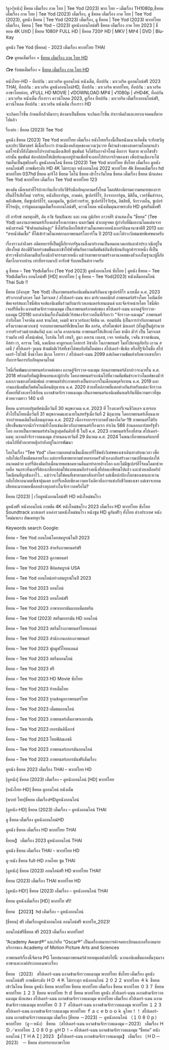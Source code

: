 !ดู>[หนัง] ธี่หยด เต็มเรื่อง ภาค ไทย | Tee Yod (2023) พาก ไทย – เต็มเรื่อง TH1080p,ธี่หยด เต็มเรื่อง ภาค ไทย | Tee Yod (2023) เต็มเรื่อง, ดู ธี่หยด เต็มเรื่อง ภาค ไทย | Tee Yod (2023), ดูหนัง ธี่หยด | Tee Yod (2023) เต็มเรื่อง, ดู ธี่หยด | Tee Yod (2023) พากย์ไทย เต็มเรื่อง, ธี่หยด | Tee Yod – (2023) ดูหนังออนไลน์ฟรี
ธี่หยด เต็มเรื่อง ภาค ไทย 2023 | ธี่หยด 4K UℍD | ธี่หยด 1080ℙ FULL HD | ธี่หยด 720ℙ HD | MKV | Mℙ4 | DVD | Blu-ℝay

ดูหนัง Tee Yod (ธี่หยด) - 2023 เต็มเรื่อง พากย์ไทย THAI

📺✾ ดูหนเต็มเรื่อง = [ธี่หยด เต็มเรื่อง ภาค ไทย HD](https://hd.lemovies.top/th/movie/1134433/death-whisperer)

📺✾ รับชมเต็มเรื่อง = [ธี่หยด เต็มเรื่อง ภาค ไทย HD](https://hd.lemovies.top/th/movie/1134433/death-whisperer)

หนังไทย-HD - ท็อปกัน : มาเวอริค ดูออนไลน์ หนังเต็ม, ท็อปกัน : มาเวอริค ดูออนไลน์ฟรี 2023 THAI, ท็อปกัน : มาเวอริค ดูหนังออนไลน์HD, ท็อปกัน : มาเวอริค พากย์ไทย, ท็อปกัน : มาเวอริค ภาษาไทยย่อย, √FULL HD MOVIE | √DOWNLOAD MP4 | √1080p | √HD4K, ท็อปกัน : มาเวอริค หนังเต็ม เรื่องราว ดาวน์โหลด 2023, ดูเรื่อง ท็อปกัน : มาเวอริค เต็มเรื่องออนไลน์ฟรี, ดาวน์โหลด ท็อปกัน : มาเวอริค หนังเต็ม เรื่องราว HD

จะเกิดอะไรขึ้น ถ้าคนที่กลัวผีมากๆ ต้องมาเป็นธี่หยด จะเกิดอะไรขึ้น ถ้าเราคิดถึงและอยากเจอคนที่ตายไปแล้ว

รื่องย่อ : ธี่หยด (2023) Tee Yod

ดูหนัง ธี่หยด (2023) Tee Yod พากย์ไทย เต็มเรื่อง หนังไทยเรื่องนี้เป็นหนังแนวแอ็คชั่น ระทึกขวัญ และประวัติศาสตร์ มีเนื้อเรื่องว่า บ้านเมืองหลังยุคของความวุ่นวาย ที่ผ่านช่วงของสงครามโลกมาแล้ว แต่โจรชั่วก็ยังไม่หายไปจากบ้านเมืองเสียที ขุนพันธ์ จึงได้รับภาจกิจใหม่ คือการ จับตาย พวกโชรขั่วเท่านั้น ขุนพันธ์ ต้องปล่อยให้เมียท้องแกอยู่บ้านเพือที่จะออกไปทำภารกิจของเขา เพื่อบ้านเมืองจะได้ร่มเย็นเป็นสุขอีกครั้ง ดูหนังออนไลน์ ธี่หยด (2023) Tee Yod พากย์ไทย ซับไทย เต็มเรื่อง ดูหนังออนไลน์ฟรี ภาพชัดระดับ HD 4K ไม่กระตุก หนังออนไลน์ 2022 พากย์ไทย 4k ธี่หยดเต็มเรื่อง hd พากย์ไทย 037hd ธี่หยด มาริโอ้ ธี่หยด โตโน่ ธี่หยด เข้าโรงวันไหน ธี่หยด เต็มเรื่อง ธี่หยด นักแสดง Tee Yod พากย์ไทย เต็มเรื่อง Tee Yod พากย์ไทย 123

ของมัน เมื่อเหล่าฮีโร่ปะทะกันเกี่ยวกับวิธีรับมือภัยคุกคามครั้งใหม่ ไมลส์ต้องนิยามความหมายของการเป็นฮีโร่เสียใหม่ วายร้าย, หนังสือการ์ตูน, ภาคต่อ, ซูเปอร์ฮีโร่, อิงจากการ์ตูน, มิติอื่น, เวอร์ชั่นสำรอง, พลังพิเศษ, ทีมซูเปอร์ฮีโร่, แมงมุมกัด, ซูเปอร์วายร้าย, ซูเปอร์ฮีโร่วัยรุ่น, ลิขสิทธิ์, จักรวาลอื่น, ซูเปอร์ฮีโร่หญิง, การ์ตูนแมงมุมเต็มเรื่องออนไลน์ฟรี, ดาวน์โหลด หนังเต็มคุณภาพระดับ HD ดูสตรีมมิ่งฟรี

เป้ อารักษ์ อมรศุภศิริ, อัด อวัช รัตนปิณฑะ และ เอม ภูมิภัทร ถาวรศิริ นำแสดงใน “ธี่หยด” (Tee Yod) ผลงานภาพยนตร์เรื่องแต่งเรื่องแรกของ นนทวัฒน์ นำเบญจพล ผู้กำกับที่มีผลงานโดดเด่นจากหนังสารคดี “ฟ้าต่ำแผ่นดินสูง” ซึ่งได้รับเลือกให้เข้าร่วมในเทศกาลหนังเบอร์ลินนานาชาติปี 2013 และ “สายน้ำติดเชื้อ” ที่ได้เข้าร่วมในเทศกาลภาพยนตร์โลการ์โน ปี 2013 และได้รางวัลชมเชยพิเศษมาครับ

เรื่องราวเล่าถึงศร อดีตทหารที่เป็นผู้ลี้ภัยจากรัฐฉานซึ่งมาทำงานเป็นหมอนวดเกย์และค้าประเวณีอยู่ในเชียงใหม่ ต้องมีชีวิตอย่างขมขื่นและเข้าไปพัวพันกับความสัมพันธ์อันซับซ้อนกับลูกค้ารายหนึ่ง ที่เป็นตำรวจซึ่งกำลังตามสืบเรื่องนักกิจกรรมรายหนึ่ง แม้ว่าเขาพยายามสร้างอานาคตของตัวเองในฐานะผู้ลี้ภัยที่มาไกลจากบ้าน เท่าที่ทราบมาเป้ อารักษ์ รับบทเป็นตำรวจครับ

ดู ธี่หยด – Tee Yodเต็มเรื่อง (Tee Yod 2023) ดูหนังออนไลน์ ซับไทย | ดูหนัง ธี่หยด – Tee Yodเต็มเรื่อง ออนไลน์ฟรี [HD] พากย์ไทย | ดู ธี่หยด – Tee Yod(2023) หนังเต็มออนไลน์ Thai Sub !!

ธี่หยด (อังกฤษ: Tee Yod) เป็นภาพยนตร์แอนิเมชันอเมริกันแนวซูเปอร์ฮีโร ฉายเมื่อ ค.ศ. 2023 สร้างจากตัวละคร ไมล์ โมราเลส / สไปเดอร์-แมน ของ มาร์เวลคอมิกส์ ภาพยนตร์สร้างโดย โคลัมเบียพิคเจอร์สและโซนี่พิกเจอส์แอนิเมชันร่วมกับมาร์เวลเอนเตอร์เทนเมนต์ และจัดจำหน่ายโดย โซนี่พิกเจอส์รีลีดซิง ผงาดข้ามจักรวาลแมงมุม เป็นภาพยนตร์ภาคต่อของ สไปเดอร์-แมน ผงาดสู่จักรวาล-แมงมุม (2018) และดำเนินเรื่องในมัลติเวิร์สของจักรวาลอื่นที่เรียกว่า "จักรวาล-แมงมุม" ภาพยนตร์กำกับโดย โจอาคิม ดอส ซานโตส, เคมป์ พาวเวอร์และจัสติน เค. ทอมป์สัน (เป็นการกำกับภาพยนตร์ครั้งแรกของพวกเขา) จากบทภาพยนตร์ที่เขียนโดย ฟิล ลอร์ด, คริสโตเฟอร์ มิลเลอร์ (ทั้งคู่เป็นผู้อำนวยการสร้างร่วมด้วยเช่นกัน) และ เดวิด คาลลาแฮม ภาพยนตร์ให้เสียงนำโดย ชามีก มัวร์ เป็น โมราเลส ร่วมกับ เฮลี สไตน์เฟลด์, ไบรอัน ไทรี เฮนรี, ลูนา ลอเรน เบเลซ, เจก จอห์นสัน, เจสัน ชวาตซ์แมน, อิสสา เร, คาราน โซนิ, แดเนียล คาลูยาและโอสการ์ อิซาอัก ในภาพยนตร์ ไมล์ไปผจญภัยกับ เกวน สเตซี / สไปเดอร์-วูแมน ข้ามมัลติเวิร์สที่เขาได้พบกับทีมใหม่ของ สไปเดอร์-พีเพิล หรือที่รู้จักในชื่อ สไปเดอร์-โซไซตี ซึ่งนำโดย มิเกล โอฮารา / สไปเดอร์-แมน 2099 แต่เกิดความขัดแย้งกับพวกเขาเกี่ยวกับการจัดการกับภัยคุกคามใหม่

โซนี่เริ่มพัฒนาภาพยนตร์ภาคต่อของ ผงาดสู่จักรวาล-แมงมุม ก่อนภาพยนตร์ดังกล่าวจะฉายใน ค.ศ. 2018 พร้อมกับทีมผู้เขียนบทและผู้กำกับ โดยภาพยนตร์จะเน้นไปที่ความสัมพันธ์ระหว่างไมลส์ของมัวร์และเกวนของสไตน์เฟลด์ ภาพยนตร์ประกาศอย่างเป็นทางการในเดือนพฤศจิกายน ค.ศ. 2019 และงานแอนิเมชันเริ่มต้นในเดือนมิถุนายน ค.ศ. 2020 ด้วยสไตล์ภาพที่แตกต่างกันสำหรับแต่ละจักรวาลทั้งหกที่ตัวละครไปเยือน ผงาดข้ามจักรวาลแมงมุม เป็นภาพยนตร์แอนิเมชันอเมริกันที่มีความยาวที่สุด ด้วยความยาว 140 นาที

ธี่หยด ฉายรอบปฐมทัศน์เมื่อวันที่ 30 พฤษภาคม ค.ศ. 2023 ที่ โรงละครรีเจนซีวิลเลจ ฉายรอบทั่วไปในไทยเมื่อวันที่ 31 พฤษภาคมและฉายในสหรัฐเมื่อวันที่ 2 มิถุนายน โดยภาพยนตร์เลื่อนฉายจากกำหนดเดิมในเดือนตุลาคม ค.ศ. 2022 เนื่องจากการระบาดทั่วของโควิด-19 ภาพยนตร์ได้รับเสียงชื่นชมจากนักวิจารณ์ทั่วโลกเช่นเดียวกับภาพยนตร์เรื่องแรก ทำเงิน 566 ล้านดอลลาร์สหรัฐทั่วโลก กลายเป็นภาพยนตร์ทำเงินสูงสุดอันดับที่ 6 ในปี ค.ศ. 2023 ภาพยนตร์เรื่องที่สาม สไปเดอร์-แมน: ผงาดล้ำจักรวาลแมงมุม กำหนดฉายวันที่ 29 มีนาคม ค.ศ. 2024 ในขณะที่ภาพยนตร์แยกที่เน้นไปที่ตัวละครหญิงกำลังอยู่ในการพัฒนา

โลกในเรื่อง “Tee Yod” เกิดความอลหม่านขึ้นเมื่อแบร์รี่ใช้พลังวิเศษของเขาเดินทางย้อนเวลา เพื่อกลับไปแก้ไขอดีตหลายเรื่อง แต่การที่เขาพยายามช่วยครอบครัวตัวเองกลับสร้างความเปลี่ยนแปลงให้อนาคตด้วย แบร์รี่ต้องติดกับเมื่อนายพลซอดหวนคืนมาทำลายล้างโลก และไม่มีซูเปอร์ฮีโร่คนใดมาช่วยเหลือ จนกระทั่งแบร์รี่ต้องเกลี้ยกล่อมให้แบทแมนอีกร่างหนึ่งที่ปลดเกษียณไปแล้ว และช่วยเหลือคริปโตเนียนที่ถูกขังเอาไว้... แม้ว่าจะไม่ใช่คนที่เขาตามหาสักเท่าไหร่ แต่เพื่อปกป้องโลกของเขาและหวนกลับไปหาอนาคตที่เขาคุ้นเคย แบร์รี่เหลือเพียงความหวังเดียวคือการแข่งกับชีวิตของเขา แต่เขาจะยอมเสียสละมากพอเพื่อลบล้างทุกอย่างในจักรวาลหรือไม่?

ธี่หยด (2023) | เว็บดูหนังออนไลน์ฟรี HD หนังใหม่ชนโรง

ดูหนังฟรี หนังออนไลน์ ภาพชัด 4K หนังใหม่ชนโรง 2023 เต็มเรื่อง HD พากย์ไทย ซับไทย Soundtrack มาสเตอร์ แหล่งรวมหนังใหม่ชนโรง หนังซูม HD ดูกันฟรีๆ ทั้งไทย ต่างประเทศ หนังใหม่มาแรง อัพเดททุกวัน

Keywords search Google:

ธี่หยด – Tee Yod ออนไลน์โดยสมบูรณ์ในปี 2023

ธี่หยด – Tee Yod 2023 สำหรับภาพยนตร์ฟรี

ธี่หยด – Tee Yod 2023 ดูภาพยนตร์

ธี่หยด – Tee Yod 2023 ฟิล์มสมบูรณ์ USA

ธี่หยด – Tee Yod ออนไลน์อย่างสมบูรณ์ในปี 2023

ธี่หยด – Tee Yod 2023 ออนไลน์

ธี่หยด – Tee Yod 2023 ออนไลน์ฟรี

ธี่หยด – Tee Yod 2023 ภาษาเยอรมันแบบเต็มสตรีม

ธี่หยด – Tee Yod (2023) สตรีมเยอรมัน HD ออนไลน์

ธี่หยด – Tee Yod 2023 สตรีมโรงภาพยนตร์ไทยแลนด์

ธี่หยด – Tee Yod 2023 สํานักงานกล่องภาพยนตร์

ธี่หยด – Tee Yod 2023 ฟูลมูฟวี่ไทยแลนด์

ธี่หยด – Tee Yod 2023 สตรีมออนไลน์

ธี่หยด – Tee Yod 2023 ฟรี

ธี่หยด – Tee Yod 2023 HD Movie ซับไทย

ธี่หยด – Tee Yod 2023 ย้ายเต็มไทย

ธี่หยด – Tee Yod 2023 ฐานข้อมูลภาพยนตร์ไทย

ธี่หยด – Tee Yod 2023 เต็มชมออนไลน์

ธี่หยด – Tee Yod 2023 ภาพยนตร์เต็มภาษาเยอรมัน

ธี่หยด – Tee Yod 2023 เยอรมันคิน็อกซ์

ธี่หยด – Tee Yod 2023 ไทยฟิล์มเอชดี

ธี่หยด – Tee Yod 2023 ภาพยนตร์เยอรมันออนไลน์

ธี่หยด – Tee Yod 2023 ภาพยนตร์เยอรมันฟรีเต็มเรื่อง

ดูหนัง ธี่หยด 2023 เต็มเรื่อง THAI – พากย์ไทย HD

[ดูหนัง] ธี่หยด (2023) เต็มเรื่อง – ดูหนังออนไลน์ [HD] พากย์ไทย

[หนังไทย-HD] ธี่หยด ดูออนไลน์ หนังเต็ม

[พากย์ ไทย]ธี่หยด เต็มเรื่องHDดูหนังออนไลน์

[ดูหนัง-HD] ธี่หยด (2023) เต็มเรื่อง – ดูหนังออนไลน์ THAI

ดู ธี่หยด เต็มเรื่อง ดูหนังออนไลน์HD

ดูหนัง ธี่หยด เต็มเรื่อง HD พากย์ไทย THAI

ธี่หยด】 เต็มเรื่อง 2023 ดูหนังออนไลน์ THAI

ดูหนัง ธี่หยด เต็มเรื่อง THAI – พากย์ไทย HD

ดู-หนัง ธี่หยด full-HD ภาคไทย ซูม THAI

[ดูหนัง] ธี่หยด (2023) ออนไลน์ฟรี HD พากย์ไทย THAI!

ธี่หยด (2023) เต็มเรื่อง THAI พากย์ไทย HD

[ดูหนัง-HD!] ธี่หยด (2023) เต็มเรื่อง – ดูหนังออนไลน์ THAI

ธี่หยด ดูหนังเต็มเรื่อง [HD] พากย์ไท ฟรี!

ธี่หยด 【2023】hd เต็มเรื่อง – ดูหนังออนไลน์

[ธี่หยด] ฟรี เต็มเรื่องดูหนังออนไลน์ ออนไลน์ฟรี พากย์ไท_2023!

ออนไลน์ฟรีธี่หยด ฟรี 2023 เต็มเรื่อง พากย์ไทย!

“Academy Award®” และ/หรือ “Oscar®” เป็นเครื่องหมายการค้าจดทะเบียนและเครื่องหมายบริการของ Academy of Motion Picture Arts and Sciences

ภาพยนตร์เรื่องนี้จัดเรต PG โดยสมาคมภาพยนตร์ด้วยเหตุผลดังต่อไปนี้: ฉากแอนิเมชั่นแอคชั่นรุนแรง ภาษาและองค์ประกอบเฉพาะเรื่อง

ธี่หยด （2023） สไปเดอร์-แมน ผงาดข้ามจักรวาลแมงมุม พากย์ไทย ซับไทย เต็มเรื่อง ดูหนังออนไลน์ฟรี ภาพชัดระดับ ＨＤ ４Ｋ ไม่กระตุก หนังออนไลน์ ２０２２ พากย์ไทย ４ｋ ธี่หยด เข้าวันไหน ธี่หยด ดูหนัง ธี่หยด พากย์ไทย ธี่หยด พากย์ไทย เต็มเรื่อง ธี่หยด พากย์ไทย ０３７ ธี่หยด พากย์ไทย １２３ ธี่หยด พากย์ไทย ｈｄ ธี่หยด พากย์ไทย ดูหนัง สไปเดอร์-แมน ผงาดข้ามจักรวาลแมงมุม นักแสดง สไปเดอร์-แมน ผงาดข้ามจักรวาลแมงมุม พากย์ไทย เต็มเรื่อง สไปเดอร์-แมน ผงาดข้ามจักรวาลแมงมุม พากย์ไทย ０３７ สไปเดอร์-แมน ผงาดข้ามจักรวาลแมงมุม พากย์ไทย １２３ สไปเดอร์-แมน ผงาดข้ามจักรวาลแมงมุม พากย์ไทย ｆａｃｅｂｏｏｋ ดูไทย！！ สไปเดอร์-แมน ผงาดข้ามจักรวาลแมงมุม เต็มเรื่อง [ธี่หยด －2023] － ดูหนังออนไลน์ （１０８０ｐ） พากย์ไทย （ดู－หนัง） ธี่หยด （สไปเดอร์-แมน ผงาดข้ามจักรวาลแมงมุม－2023） เต็มเรื่อง ＨＤ／พากย์ไทย １０８０ｐ ดูＨＤ！~ สไปเดอร์-แมน ผงาดข้ามจักรวาลแมงมุม “ธี่หยด” หนังออนไลน์ [ＴＨＡＩ] 2023 【สไปเดอร์-แมน ผงาดข้ามจักรวาลแมงมุม】 เต็มเรื่อง （ＨＤ－2023） － ธี่หยด คำบรรยายภาษาไทย 
